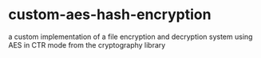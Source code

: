 # custom-aes-hash-encryption
 a custom implementation of a file encryption and decryption system using AES in CTR mode from the cryptography library
